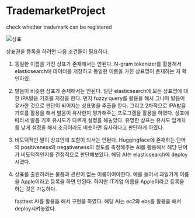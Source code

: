 # TrademarketProject
check whether trademark can be registered

![상표](https://github.com/MVPatM/TrademarketProject/assets/76089856/2ff5a5d4-e4ab-4dd0-a49d-7c8e0c163662)

상표권을 등록을 하려면 다음 조건들이 필요하다.
1. 동일한 이름을 가진 상표가 존재해서는 안된다.
  N-gram tokenizer를 활용해서 elasticsearch에 데이터를 저장하고
  동일한 이름을 가진 상표명이 존재하는 지 확인하였.

2. 발음이 비슷한 상표가 존재해서는 안된다.
  일단 elasticsearch에 모든 상표명에 대한 IPA발음 기호를 저장을 한다.
  먼저 fuzzy query를 활용을 해서 그나마 발음이 유사한 것으로 판단이 되어지는 상표명을 추출을 한다. 
  그리고 2차적으로 IPA발음 기호를 활용을 해서 발음이 유사한지 평가해주는 프로그램을 활용을 하였다.
  상표에 따라서 발음 기호 유사도가 다르게 설정을 해놓았다.
  유명한 상표는 유사도 임계치를 낮게 설정을 해서 조금이라도 비슷하면 유사하다고 판단하게 하였다.

3. 비도덕적인 말이 상표안에 포함이 되서는 안된다.
   Huggingface에 존재하는 단어의 positiveness와 negativeness의 정도를 측정해주는 AI를 활용해서 해당 단어가 비도덕적인지를 간접적으로 판단해보았다.
   해당 AI는 elasticsearch에 deploy시켰다.

4. 상표를 출원하려는 물품과 관련이 없는 이름이여야한다.
   예를 들어서 과일가게 이름을 Apple이라고 등록을 하면 안된다.
   하지만 IT기업 이름을 Apple이라고 등록을 하는 것은 가능하다.

   fasttext AI를 활용을 해서 구현을 하였다.
   해당 AI는 ec2와 ebs를 활용을 해서 deploy시켜놓았다. 
